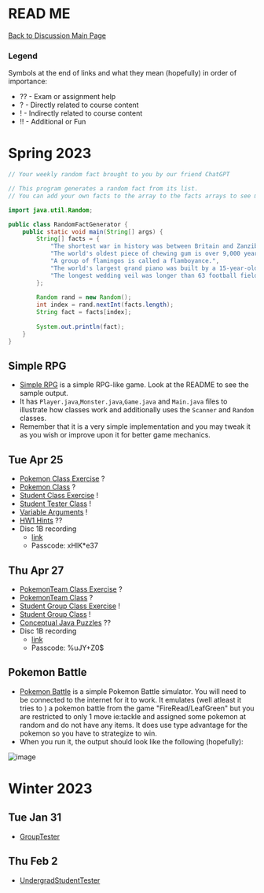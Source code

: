 # READ ME
[Back to Discussion Main Page](https://github.com/TejasViswa/PIC20A_Disc)
### Legend
Symbols at the end of links and what they mean (hopefully) in order of importance:
- ?? - Exam or assignment help
- ? - Directly related to course content
- ! - Indirectly related to course content
- !! - Additional or Fun

# Spring 2023

```java
// Your weekly random fact brought to you by our friend ChatGPT

// This program generates a random fact from its list.
// You can add your own facts to the array to the facts arrays to see more facts.

import java.util.Random;

public class RandomFactGenerator {
    public static void main(String[] args) {
        String[] facts = {
            "The shortest war in history was between Britain and Zanzibar in 1896. Zanzibar surrendered after just 38 minutes.",
            "The world's oldest piece of chewing gum is over 9,000 years old.",
            "A group of flamingos is called a flamboyance.",
            "The world's largest grand piano was built by a 15-year-old in New Zealand.",
            "The longest wedding veil was longer than 63 football fields."
        };
        
        Random rand = new Random();
        int index = rand.nextInt(facts.length);
        String fact = facts[index];
        
        System.out.println(fact);
    }
}

```
## Simple RPG
- [Simple RPG](https://github.com/TejasViswa/PIC20A_Disc/tree/main/SimpleRPG) is a simple RPG-like game. Look at the README to see the sample output.
- It has `Player.java`,`Monster.java`,`Game.java` and `Main.java` files to illustrate how classes work and additionally uses the `Scanner` and `Random` classes.
- Remember that it is a very simple implementation and you may tweak it as you wish or improve upon it for better game mechanics.
## Tue Apr 25
- [Pokemon Class Exercise](PokemonExercise.md) ?
- [Pokemon Class](Pokemon.java) ?
- [Student Class Exercise](https://github.com/TejasViswa/PIC20A_Disc/blob/main/Week_3/StudentClassExercise.md) !
- [Student Tester Class](https://github.com/TejasViswa/PIC20A_Disc/blob/main/Week_3/StudentTester.java) !
- [Variable Arguments](https://github.com/TejasViswa/PIC20A_Disc/blob/main/Week_3/Varargs.md) !
- [HW1 Hints](https://github.com/TejasViswa/PIC20A_Disc/blob/main/Week_2/HW1_Spring_Hints.md) ??
- Disc 1B recording
    - [link](https://ucla.zoom.us/rec/share/FKmL9gMs8VwUJHhSsjamloYJkkEQsThuuMAMaQAn5e_MCTDLXbYIZAqAZ46HJ394.V1E9qOKzxwOg4PUi)
    - Passcode: xHlK*e37

## Thu Apr 27
- [PokemonTeam Class Exercise](PokemonTeamExercise.md) ?
- [PokemonTeam Class](PokemonTeam.java) ?
- [Student Group Class Exercise](GroupClassExercise.md) !
- [Student Group Class](GroupTester.java) !
- [Conceptual Java Puzzles](https://github.com/TejasViswa/PIC20A_Disc/blob/main/Week_2/ConceptualPuzzles.md) ??
- Disc 1B recording
    - [link](https://ucla.zoom.us/rec/share/m-wqYW-OMO5OklB8ebdl2qo1zKcG11SzsvybwHW_m-KFMtkgYpFk1UYUpaHcFVX4.M-ikgjfpFn_nztVB)
    - Passcode: %uJY+Z0$

## Pokemon Battle
- [Pokemon Battle](https://github.com/TejasViswa/PIC20A_Disc/blob/main/PokemonBattle/Readme.md) is a simple Pokemon Battle simulator. You will need to be connected to the internet for it to work. It emulates (well atleast it tries to ) a pokemon battle from the game "FireRead/LeafGreen" but you are restricted to only 1 move ie:tackle and assigned some pokemon at random and do not have any items. It does use type advantage for the pokemon so you have to strategize to win.
- When you run it, the output should look like the following (hopefully):

![image](https://user-images.githubusercontent.com/45400093/234679136-068ce830-7fd2-487c-8b5d-6088536cc2a5.png)

# Winter 2023
## Tue Jan 31
- [GroupTester](GroupTester.java)

## Thu Feb 2
- [UndergradStudentTester](UndergradStudentTester.java)
